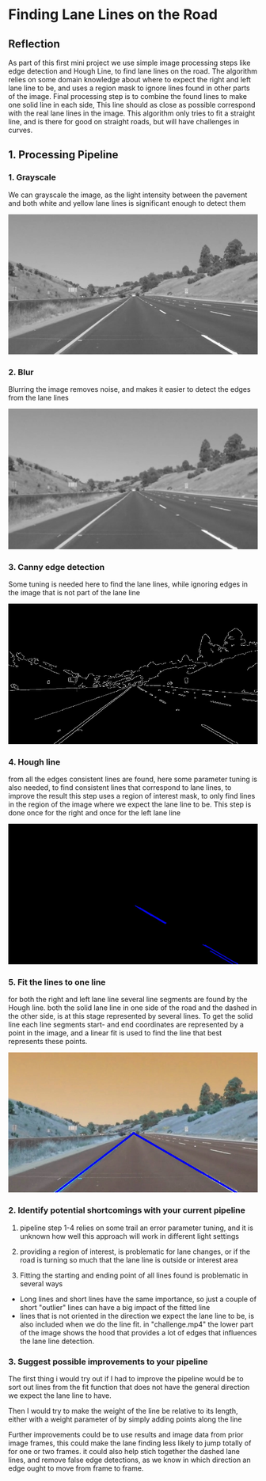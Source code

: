 # **Finding Lane Lines on the Road** 
[//]: # (Image References)

[image1]: ./images/grayscale.jpg "Grayscale"
[image2]: ./images/blur.jpg "Blur"
[image3]: ./images/edges.jpg "Edges"
[image4]: ./images/hough_line.jpg "Houge line"
[image5]: ./images/lane_lines.jpg "Lane Line"


## Reflection
As part of this first mini project we use simple image processing steps like edge detection and Hough Line, to find lane lines on the road. The algorithm relies on some domain knowledge about where to expect the right and left lane line to be, and uses a region mask to ignore lines found in other parts of the image.
Final processing step is to combine the found lines to make one solid line in each side, This line should as close as possible correspond with the real lane lines in the image.
This algorithm only tries to fit a straight line, and is there for good on straight roads, but will have challenges in curves.

## 1. Processing Pipeline

### 1. Grayscale
We can grayscale the image, as the light intensity between the pavement and both white and yellow lane lines is significant enough to detect them

![alt text][image1]

### 2. Blur
Blurring the image removes noise, and makes it easier to detect the edges from the lane lines

![alt text][image2]

### 3. Canny edge detection
Some tuning is needed here to find the lane lines, while ignoring edges in the image that is not part of the lane line

![alt text][image3]

### 4. Hough line
from all the edges consistent lines are found, here some parameter tuning is also needed, to find consistent lines that correspond to lane lines, to improve the result this step uses a region of interest mask, to only find lines in the region of the image where we expect the lane line to be.
This step is done once for the right and once for the left lane line

![alt text][image4]

### 5. Fit the lines to one line
for both the right and left lane line several line segments are found by the Hough line. both the solid lane line in one side of the road and the dashed in the other side, is at this stage represented by several lines.
To get the solid line each line segments start- and end coordinates are represented by a point in the image, and a linear fit is used to find the line that best represents these points.

![alt text][image5]

### 2. Identify potential shortcomings with your current pipeline

1. pipeline step 1-4 relies on some trail an error parameter tuning, and it is unknown how well this approach will work in different light settings

2. providing a region of interest, is problematic for lane changes, or if the road is turning so much that the lane line is outside or interest area

3. Fitting the starting and ending point of all lines found is problematic in several ways
- Long lines and short lines have the same importance, so just a couple of short "outlier" lines can have a big impact of the fitted line
- lines that is not oriented in the direction we expect the lane line to be, is also included when we do the line fit. in "challenge.mp4" the lower part of the image shows the hood that provides a lot of edges that influences the lane line detection. 


### 3. Suggest possible improvements to your pipeline

The first thing i would try out if I had to improve the pipeline would be to sort out lines from the fit function that does not have the general direction we expect the lane line to have.

Then I would try to make the weight of the line be relative to its length, either with a weight parameter of by simply adding points along the line

Further improvements could be to use results and image data from prior image frames, this could make the lane finding less likely to jump totally of for one or two frames. it could also help stich together the dashed lane lines, and remove false edge detections, as we know in which direction an edge ought to move from frame to frame.
